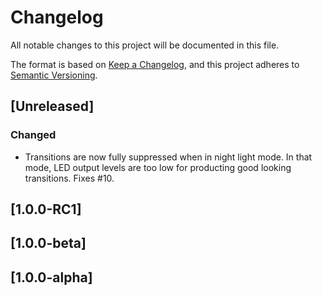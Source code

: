 # Changelog
All notable changes to this project will be documented in this file.

The format is based on [Keep a Changelog](https://keepachangelog.com/en/1.0.0/),
and this project adheres to [Semantic Versioning](https://semver.org/spec/v2.0.0.html).

## [Unreleased]
### Changed
- Transitions are now fully suppressed when in night light mode.
  In that mode, LED output levels are too low for producting good
  looking transitions. Fixes #10.

## [1.0.0-RC1]

## [1.0.0-beta]

## [1.0.0-alpha]


